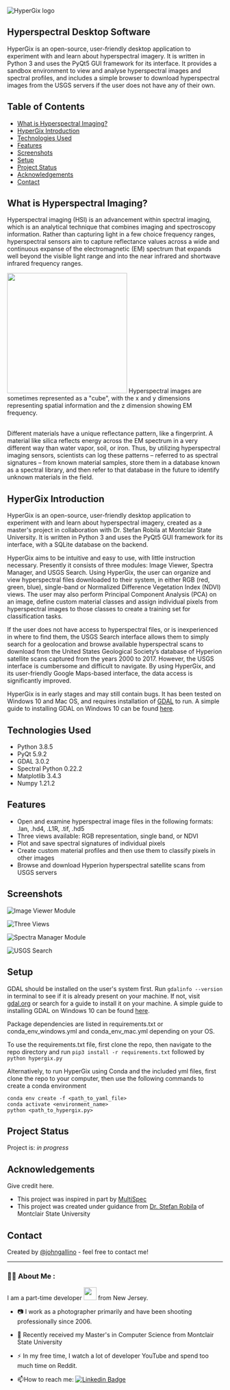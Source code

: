![HyperGix logo](./img/logo.png)
## Hyperspectral Desktop Software
HyperGix is an open-source, user-friendly desktop application to experiment with and learn about hyperspectral imagery. It is written in Python 3 and uses the PyQt5 GUI framework for its interface. It provides a sandbox environment to view and analyse hyperspectral images and spectral profiles, and includes a simple browser to download hyperspectral images from the USGS servers if the user does not have any of their own.


## Table of Contents
* [What is Hyperspectral Imaging?](#what-is-hyperspectral-imaging)
* [HyperGix Introduction](#hypergix-introduction)
* [Technologies Used](#technologies-used)
* [Features](#features)
* [Screenshots](#screenshots)
* [Setup](#setup)
* [Project Status](#project-status)
* [Acknowledgements](#acknowledgements)
* [Contact](#contact)
<!-- * [License](#license) -->


## What is Hyperspectral Imaging?
Hyperspectral imaging (HSI) is an advancement within spectral imaging, which is an analytical technique that combines imaging and spectroscopy information. Rather than capturing light in a few choice frequency ranges, hyperspectral sensors aim to capture reflectance values across a wide and continuous expanse of the electromagnetic (EM) spectrum that expands well beyond the visible light range and into the near infrared and shortwave infrared frequency ranges.

<img src="https://github.com/johngallino/HyperGix/blob/main/img/f1big.png" width="280" height="280">
Hyperspectral images are sometimes represented as a "cube", with the x and y dimensions representing spatial information and the z dimension showing EM frequency. 

<br>Different materials have a unique reflectance pattern, like a fingerprint. A material like silica reflects energy across the EM spectrum in a very different way than water vapor, soil, or iron. Thus, by utilizing hyperspectral imaging sensors, scientists can log these patterns – referred to as spectral signatures – from known material samples, store them in a database known as a spectral library, and then refer to that database in the future to identify unknown materials in the field. 

## HyperGix Introduction
HyperGix is an open-source, user-friendly desktop application to experiment with and learn about hyperspectral imagery, created as a master's project in collaboration with Dr. Stefan Robila at Montclair State University. It is written in Python 3 and uses the PyQt5 GUI framework for its interface, with a SQLite database on the backend.

HyperGix aims to be intuitive and easy to use, with little instruction necessary. Presently it consists of three modules: Image Viewer, Spectra Manager, and USGS Search.  Using HyperGix, the user can organize and view hyperspectral files downloaded to their system, in either RGB (red, green, blue), single-band or Normalized Difference Vegetation Index (NDVI) views. The user may also perform Principal Component Analysis (PCA) on an image, define custom material classes and assign individual pixels from hyperspectral images to those classes to create a training set for classification tasks.
	
If the user does not have access to hyperspectral files, or is inexperienced in where to find them, the USGS Search interface allows them to simply search for a geolocation and browse available hyperspectral scans to download from the United States Geological Society’s database of Hyperion satellite scans captured from the years 2000 to 2017. However, the USGS interface is cumbersome and difficult to navigate. By using HyperGix, and its user-friendly Google Maps-based interface, the data access is significantly improved.

HyperGix is in early stages and may still contain bugs. It has been tested on Windows 10 and Mac OS, and requires installation of [GDAL](http://gdal.org) to run. A simple guide to installing GDAL on Windows 10 can be found [here](https://towardsdatascience.com/python-and-gdal-installation-automated-for-windows-10-f22686595447).

## Technologies Used
- Python 3.8.5
- PyQt 5.9.2
- GDAL 3.0.2
- Spectral Python 0.22.2
- Matplotlib 3.4.3
- Numpy 1.21.2

## Features

- Open and examine hyperspectral image files in the following formats: .lan, .hd4, .L1R, .tif, .hd5
- Three views available: RGB representation, single band, or NDVI
- Plot and save spectral signatures of individual pixels
- Create custom material profiles and then use them to classify pixels in other images
- Browse and download Hyperion hyperspectral satellite scans from USGS servers


## Screenshots
![Image Viewer Module](./img/image-viewer1.jpg)

![Three Views](./img/three-views.jpg)

![Spectra Manager Module](./img/spectra-manager.jpg)

![USGS Search](./img/usgs-search.jpg)


## Setup
GDAL should be installed on the user's system first. Run `gdalinfo --version` in terminal to see if it is already present on your machine. If not, visit [gdal.org](gdal.org) or search for a guide to install it on your machine. A simple guide to installing GDAL on Windows 10 can be found [here](https://towardsdatascience.com/python-and-gdal-installation-automated-for-windows-10-f22686595447).

Package dependencies are listed in requirements.txt or conda_env_windows.yml and conda_env_mac.yml depending on your OS.

To use the requirements.txt file, first clone the repo, then navigate to the repo directory and run `pip3 install -r requirements.txt` followed by `python hypergix.py`

Alternatively, to run HyperGix using Conda and the included yml files, first clone the repo to your computer, then use the following commands to create a conda environment

	conda env create -f <path_to_yaml_file>
	conda activate <environment_name>
	python <path_to_hypergix.py>


## Project Status
Project is:  _in progress_ 

<!-- ## Room for Improvement
Include areas you believe need improvement / could be improved. Also add TODOs for future development.

Room for improvement:
- Improvement to be done 1
- Improvement to be done 2

To do:
- Feature to be added 1
- Feature to be added 2 -->


## Acknowledgements
Give credit here.
- This project was inspired in part by [MultiSpec](github.com/larrybiehl/MultiSpec)
- This project was created under guidance from [Dr. Stefan Robila](https://www.montclair.edu/profilepages/view_profile.php?username=robilas) of Montclair State University


## Contact
Created by [@johngallino](https://github.com/johngallino) - feel free to contact me!

---

### :man_technologist: About Me :
I am a part-time developer <img src="https://media.giphy.com/media/WUlplcMpOCEmTGBtBW/giphy.gif" width="30"> from New Jersey.

- :camera: I work as a photographer primarily and have been shooting professionally since 2006.

- :scroll: Recently received my Master's in Computer Science from Montclair State University

- :zap: In my free time, I watch a lot of developer YouTube and spend too much time on Reddit.

- :mailbox:How to reach me: [![Linkedin Badge](https://img.shields.io/badge/-johngallino-blue?style=flat&logo=Linkedin&logoColor=white)](http://linkedin.com/in/johngallino)

<!-- Optional -->
<!-- ## License -->
<!-- This project is open source and available under the [... License](). -->
